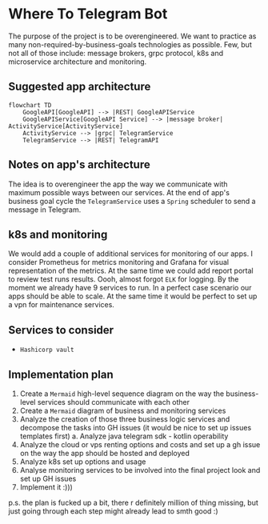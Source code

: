 # Where To Telegram Bot

The purpose of the project is to be overengineered. We want to practice as many non-required-by-business-goals technologies as possible. Few, but not all of those include: message brokers, grpc protocol, k8s and microservice architecture and monitoring.

## Suggested app architecture

```mermaid
flowchart TD
    GoogleAPI[GoogleAPI] --> |REST| GoogleAPIService 
    GoogleAPIService[GoogleAPI Service] --> |message broker| ActivityService[ActivityService]
    ActivityService --> |grpc| TelegramService
    TelegramService --> |REST| TelegramAPI
```

## Notes on app's architecture

The idea is to overengineer the app the way we communicate with maximum possible ways between our services. At the end of app's business goal cycle the `TelegramService` uses a `Spring` scheduler to send a message in Telegram.

## k8s and monitoring

We would add a couple of additional services for monitoring of our apps. I consider Prometheus for metrics monitoring and Grafana for visual representation of the metrics. At the same time we could add report portal to review test runs results. Oooh, almost forgot `ELK` for logging. By the moment we already have 9 services to run. In a perfect case scenario our apps should be able to scale. At the same time it would be perfect to set up a vpn for maintenance services.

## Services to consider

* `Hashicorp vault`

## Implementation plan

1. Create a `Mermaid` high-level sequence diagram on the way the business-level services should communicate with each other
2. Create a `Mermaid` diagram of business and monitoring services 
3. Analyze the creation of those three business logic services and decompose the tasks into GH issues (it would be nice to set up issues templates first)
    a. Analyze java telegram sdk - kotlin operability
4. Analyze the cloud or vps renting options and costs and set up a gh issue on the way the app should be hosted and deployed
5. Analyze k8s set up options and usage
6. Analyse monitoring services to be involved into the final project look and set up GH issues
7. Implement it :)))

p.s. the plan is fucked up a bit, there r definitely million of thing missing, but just going through each step might already lead to smth good :)
